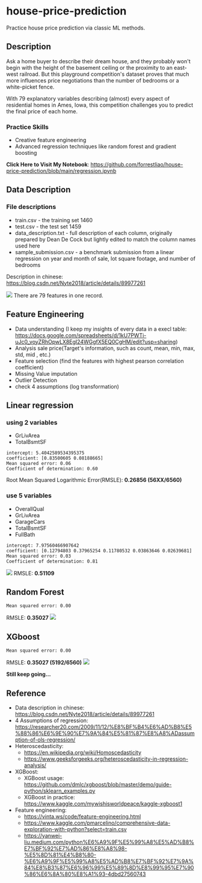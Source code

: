 # house-price-prediction
Practice house price prediction via classic ML methods.

Description
---
Ask a home buyer to describe their dream house, and they probably won't begin with the height of the basement ceiling or the proximity to an east-west railroad. But this playground competition's dataset proves that much more influences price negotiations than the number of bedrooms or a white-picket fence.

With 79 explanatory variables describing (almost) every aspect of residential homes in Ames, Iowa, this competition challenges you to predict the final price of each home.

### Practice Skills
- Creative feature engineering 
- Advanced regression techniques like random forest and gradient boosting

**Click Here to Visit My Notebook**: https://github.com/forrestliao/house-price-prediction/blob/main/regression.ipynb

Data Description
---

### File descriptions
- train.csv - the training set 1460
- test.csv - the test set 1459
- data_description.txt - full description of each column, originally prepared by Dean De Cock but lightly edited to match the column names used here
- sample_submission.csv - a benchmark submission from a linear regression on year and month of sale, lot square footage, and number of bedrooms

Description in chinese: https://blog.csdn.net/Nyte2018/article/details/89977261

![](https://i.imgur.com/EteAYi9.png)
There are 79 features in one record.

Feature Engineering
---

- Data understanding (I keep my insights of every data in a execl table: https://docs.google.com/spreadsheets/d/1kU7PWTi-uJc0_voyZRhOpwLX8EgI24WGgfX5EQ0CgHM/edit?usp=sharing)
- Analysis sale price(Target's information, such as count, mean, min, max, std, mid , etc.)
- Feature selection (find the features with highest pearson correlation coefficient)
- Missing Value imputation
- Outlier Detection
- check 4 assumptions (log transformation)


Linear regression
---

### using 2 variables 
- GrLivArea
- TotalBsmtSF

```
intercept: 5.4042589534395375
coefficient: [0.83500605 0.08188665]
Mean squared error: 0.06
Coefficient of determination: 0.60
```
Root Mean Squared Logarithmic Error(RMSLE): **0.26856 (56XX/6560)**


### use 5 variables

- OverallQual
- GrLivArea
- GarageCars
- TotalBsmtSF
- FullBath

```
intercept: 7.97560466907642
coefficient: [0.12794803 0.37965254 0.11780532 0.03863646 0.02639681]
Mean squared error: 0.03
Coefficient of determination: 0.81
```
![](https://i.imgur.com/n0j1Y1A.png)
RMSLE: **0.51109**

Random Forest
---
```
Mean squared error: 0.00
```
RMSLE: **0.35027**
![](https://i.imgur.com/tHEMweG.png)


XGboost
---
```
Mean squared error: 0.00
```

RMSLE: **0.35027 (5192/6560)**
![](https://i.imgur.com/8pC87Ye.png)


**Still keep going...**


Reference
---

- Data description in chinese: https://blog.csdn.net/Nyte2018/article/details/89977261
- 4 Assumptions of regression: https://researcher20.com/2009/11/12/%E8%BF%B4%E6%AD%B8%E5%88%86%E6%9E%90%E7%9A%84%E5%81%87%E8%A8%ADassumption-of-ols-regression/
- Heteroscedasticity:
    - https://en.wikipedia.org/wiki/Homoscedasticity
    - https://www.geeksforgeeks.org/heteroscedasticity-in-regression-analysis/
- XGBoost:
    - XGBoost usage: https://github.com/dmlc/xgboost/blob/master/demo/guide-python/sklearn_examples.py
    - XGBoost in practice: https://www.kaggle.com/mywishisworldpeace/kaggle-xgboost1
- Feature engineering: 
    - https://vinta.ws/code/feature-engineering.html
    - https://www.kaggle.com/pmarcelino/comprehensive-data-exploration-with-python?select=train.csv
    - https://yanwei-liu.medium.com/python%E6%A9%9F%E5%99%A8%E5%AD%B8%E7%BF%92%E7%AD%86%E8%A8%98-%E5%8D%81%E4%B8%80-%E6%A9%9F%E5%99%A8%E5%AD%B8%E7%BF%92%E7%9A%84%E8%B3%87%E6%96%99%E5%89%8D%E8%99%95%E7%90%86%E6%8A%80%E8%A1%93-4dbd27560743
    
